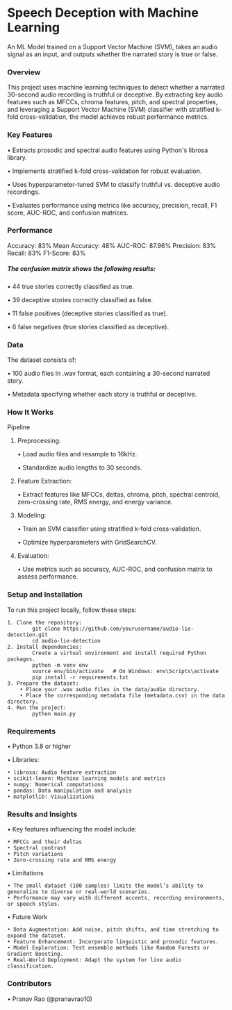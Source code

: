# Speech Deception with Machine Learning
An ML Model trained on a Support Vector Machine (SVM), takes an audio signal as an input, and outputs whether the narrated story is true or false.

### Overview
This project uses machine learning techniques to detect whether a narrated 30-second audio recording is truthful or deceptive. By extracting key audio features such as MFCCs, chroma features, pitch, and spectral properties, and leveraging a Support Vector Machine (SVM) classifier with stratified k-fold cross-validation, the model achieves robust performance metrics.

### Key Features
• Extracts prosodic and spectral audio features using Python's librosa library.

• Implements stratified k-fold cross-validation for robust evaluation.

• Uses hyperparameter-tuned SVM to classify truthful vs. deceptive audio recordings.

• Evaluates performance using metrics like accuracy, precision, recall, F1 score, AUC-ROC, and confusion matrices.

### Performance
Accuracy:	83%
Mean Accuracy: 48%
AUC-ROC:	87.96%
Precision:	83%
Recall:	83%
F1-Score:	83%

##### The confusion matrix shows the following results:
• 44 true stories correctly classified as true.

• 39 deceptive stories correctly classified as false.

• 11 false positives (deceptive stories classified as true).

• 6 false negatives (true stories classified as deceptive).


### Data
The dataset consists of:

• 100 audio files in .wav format, each containing a 30-second narrated story.

• Metadata specifying whether each story is truthful or deceptive.


### How It Works

Pipeline

1. Preprocessing:
   
	• Load audio files and resample to 16kHz.

	• Standardize audio lengths to 30 seconds.
 
2. Feature Extraction:
    
	• Extract features like MFCCs, deltas, chroma, pitch, spectral centroid, zero-crossing rate, RMS energy, and energy variance.
 
3. Modeling:
   
   	• Train an SVM classifier using stratified k-fold cross-validation.
   
   	• Optimize hyperparameters with GridSearchCV.
 
4. Evaluation:
   
   	• Use metrics such as accuracy, AUC-ROC, and confusion matrix to assess performance.


### Setup and Installation

To run this project locally, follow these steps:

	1. Clone the repository:
         	git clone https://github.com/yourusername/audio-lie-detection.git
         	cd audio-lie-detection
  	2. Install dependencies:
        	Create a virtual environment and install required Python packages.
        	python -m venv env
        	source env/bin/activate   # On Windows: env\Scripts\activate
        	pip install -r requirements.txt
	3. Prepare the dataset:
		• Place your .wav audio files in the data/audio directory.
		• Place the corresponding metadata file (metadata.csv) in the data directory.
	4. Run the project:
	        python main.py


### Requirements

• Python 3.8 or higher

• Libraries:

	• librosa: Audio feature extraction
	• scikit-learn: Machine learning models and metrics
	• numpy: Numerical computations
	• pandas: Data manipulation and analysis
	• matplotlib: Visualizations


### Results and Insights

• Key features influencing the model include:

	• MFCCs and their deltas
	• Spectral contrast
	• Pitch variations
	• Zero-crossing rate and RMS energy

• Limitations

	• The small dataset (100 samples) limits the model’s ability to generalize to diverse or real-world scenarios.
	• Performance may vary with different accents, recording environments, or speech styles.

• Future Work

	• Data Augmentation: Add noise, pitch shifts, and time stretching to expand the dataset.
	• Feature Enhancement: Incorporate linguistic and prosodic features.
	• Model Exploration: Test ensemble methods like Random Forests or Gradient Boosting.
	• Real-World Deployment: Adapt the system for live audio classification.


### Contributors

• Pranav Rao (@pranavrao10)
        
